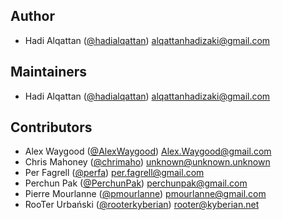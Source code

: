 ## Author

<!-- Please don't modify this section -->

- Hadi Alqattan ([@hadialqattan](https://github.com/hadialqattan))
  <alqattanhadizaki@gmail.com>

## Maintainers

<!-- Please don't modify this section -->

- Hadi Alqattan ([@hadialqattan](https://github.com/hadialqattan))
  <alqattanhadizaki@gmail.com>

## Contributors

<!-- Please write your name alphabetically and use the below template. -->
<!-- - First Last ([@username](https://github.com/username)) <example@email.com> -->

- Alex Waygood ([@AlexWaygood](https://github.com/AlexWaygood)) <Alex.Waygood@gmail.com>
- Chris Mahoney ([@chrimaho](https://github.com/chrimaho)) <unknown@unknown.unknown>
- Per Fagrell ([@perfa](https://github.com/perfa)) <per.fagrell@gmail.com>
- Perchun Pak ([@PerchunPak](https://github.com/PerchunPak)) <perchunpak@gmail.com>
- Pierre Mourlanne ([@pmourlanne](https://github.com/pmourlanne)) <pmourlanne@gmail.com>
- RooTer Urbański ([@rooterkyberian](https://github.com/rooterkyberian))
  <rooter@kyberian.net>
